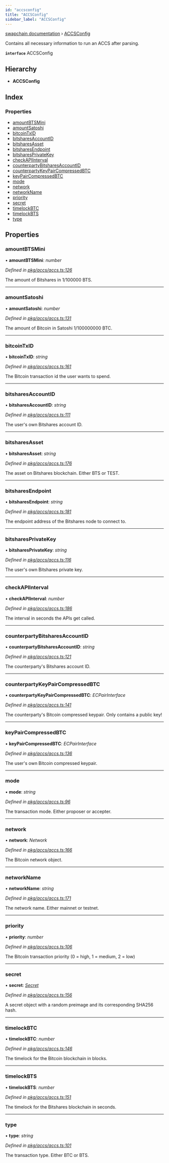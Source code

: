 ```yaml
---
id: "accsconfig"
title: "ACCSConfig"
sidebar_label: "ACCSConfig"
---
```


[swapchain documentation](../globals.md) › [ACCSConfig](accsconfig.md)

Contains all necessary information to run an ACCS after parsing.

**`interface`** ACCSConfig

## Hierarchy

- **ACCSConfig**

## Index

### Properties

- [amountBTSMini](accsconfig.md#amountbtsmini)
- [amountSatoshi](accsconfig.md#amountsatoshi)
- [bitcoinTxID](accsconfig.md#bitcointxid)
- [bitsharesAccountID](accsconfig.md#bitsharesaccountid)
- [bitsharesAsset](accsconfig.md#bitsharesasset)
- [bitsharesEndpoint](accsconfig.md#bitsharesendpoint)
- [bitsharesPrivateKey](accsconfig.md#bitsharesprivatekey)
- [checkAPIInterval](accsconfig.md#checkapiinterval)
- [counterpartyBitsharesAccountID](accsconfig.md#counterpartybitsharesaccountid)
- [counterpartyKeyPairCompressedBTC](accsconfig.md#counterpartykeypaircompressedbtc)
- [keyPairCompressedBTC](accsconfig.md#keypaircompressedbtc)
- [mode](accsconfig.md#mode)
- [network](accsconfig.md#network)
- [networkName](accsconfig.md#networkname)
- [priority](accsconfig.md#priority)
- [secret](accsconfig.md#secret)
- [timelockBTC](accsconfig.md#timelockbtc)
- [timelockBTS](accsconfig.md#timelockbts)
- [type](accsconfig.md#type)

## Properties

### amountBTSMini

• **amountBTSMini**: _number_

_Defined in [pkg/accs/accs.ts:126](https://github.com/chronark/swapchain/blob/9502eb6/src/pkg/accs/accs.ts#L126)_

The amount of Bitshares in 1/100000 BTS.

---

### amountSatoshi

• **amountSatoshi**: _number_

_Defined in [pkg/accs/accs.ts:131](https://github.com/chronark/swapchain/blob/9502eb6/src/pkg/accs/accs.ts#L131)_

The amount of Bitcoin in Satoshi 1/100000000 BTC.

---

### bitcoinTxID

• **bitcoinTxID**: _string_

_Defined in [pkg/accs/accs.ts:161](https://github.com/chronark/swapchain/blob/9502eb6/src/pkg/accs/accs.ts#L161)_

The Bitcoin transaction id the user wants to spend.

---

### bitsharesAccountID

• **bitsharesAccountID**: _string_

_Defined in [pkg/accs/accs.ts:111](https://github.com/chronark/swapchain/blob/9502eb6/src/pkg/accs/accs.ts#L111)_

The user's own Bitshares account ID.

---

### bitsharesAsset

• **bitsharesAsset**: _string_

_Defined in [pkg/accs/accs.ts:176](https://github.com/chronark/swapchain/blob/9502eb6/src/pkg/accs/accs.ts#L176)_

The asset on Bitshares blockchain. Either BTS or TEST.

---

### bitsharesEndpoint

• **bitsharesEndpoint**: _string_

_Defined in [pkg/accs/accs.ts:181](https://github.com/chronark/swapchain/blob/9502eb6/src/pkg/accs/accs.ts#L181)_

The endpoint address of the Bitshares node to connect to.

---

### bitsharesPrivateKey

• **bitsharesPrivateKey**: _string_

_Defined in [pkg/accs/accs.ts:116](https://github.com/chronark/swapchain/blob/9502eb6/src/pkg/accs/accs.ts#L116)_

The user's own Bitshares private key.

---

### checkAPIInterval

• **checkAPIInterval**: _number_

_Defined in [pkg/accs/accs.ts:186](https://github.com/chronark/swapchain/blob/9502eb6/src/pkg/accs/accs.ts#L186)_

The interval in seconds the APIs get called.

---

### counterpartyBitsharesAccountID

• **counterpartyBitsharesAccountID**: _string_

_Defined in [pkg/accs/accs.ts:121](https://github.com/chronark/swapchain/blob/9502eb6/src/pkg/accs/accs.ts#L121)_

The counterparty's Bitshares account ID.

---

### counterpartyKeyPairCompressedBTC

• **counterpartyKeyPairCompressedBTC**: _ECPairInterface_

_Defined in [pkg/accs/accs.ts:141](https://github.com/chronark/swapchain/blob/9502eb6/src/pkg/accs/accs.ts#L141)_

The counterparty's Bitcoin compressed keypair. Only contains a public key!

---

### keyPairCompressedBTC

• **keyPairCompressedBTC**: _ECPairInterface_

_Defined in [pkg/accs/accs.ts:136](https://github.com/chronark/swapchain/blob/9502eb6/src/pkg/accs/accs.ts#L136)_

The user's own Bitcoin compressed keypair.

---

### mode

• **mode**: _string_

_Defined in [pkg/accs/accs.ts:96](https://github.com/chronark/swapchain/blob/9502eb6/src/pkg/accs/accs.ts#L96)_

The transaction mode. Either proposer or accepter.

---

### network

• **network**: _Network_

_Defined in [pkg/accs/accs.ts:166](https://github.com/chronark/swapchain/blob/9502eb6/src/pkg/accs/accs.ts#L166)_

The Bitcoin network object.

---

### networkName

• **networkName**: _string_

_Defined in [pkg/accs/accs.ts:171](https://github.com/chronark/swapchain/blob/9502eb6/src/pkg/accs/accs.ts#L171)_

The network name. Either mainnet or testnet.

---

### priority

• **priority**: _number_

_Defined in [pkg/accs/accs.ts:106](https://github.com/chronark/swapchain/blob/9502eb6/src/pkg/accs/accs.ts#L106)_

The Bitcoin transaction priority (0 = high, 1 = medium, 2 = low)

---

### secret

• **secret**: _[Secret](secret.md)_

_Defined in [pkg/accs/accs.ts:156](https://github.com/chronark/swapchain/blob/9502eb6/src/pkg/accs/accs.ts#L156)_

A secret object with a random preimage and its corresponding SHA256 hash.

---

### timelockBTC

• **timelockBTC**: _number_

_Defined in [pkg/accs/accs.ts:146](https://github.com/chronark/swapchain/blob/9502eb6/src/pkg/accs/accs.ts#L146)_

The timelock for the Bitcoin blockchain in blocks.

---

### timelockBTS

• **timelockBTS**: _number_

_Defined in [pkg/accs/accs.ts:151](https://github.com/chronark/swapchain/blob/9502eb6/src/pkg/accs/accs.ts#L151)_

The timelock for the Bitshares blockchain in seconds.

---

### type

• **type**: _string_

_Defined in [pkg/accs/accs.ts:101](https://github.com/chronark/swapchain/blob/9502eb6/src/pkg/accs/accs.ts#L101)_

The transaction type. Either BTC or BTS.
